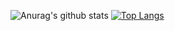 ![Anurag's github stats](https://github-readme-stats.vercel.app/api?username=anu725053&show_icons=true&theme=dracula)
[![Top Langs](https://github-readme-stats.vercel.app/api/top-langs/?username=anu725053&layout=compact)](https://github.com/anuraghazra/github-readme-stats)
